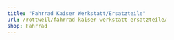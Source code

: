 ```yaml
---
title: "Fahrrad Kaiser Werkstatt/Ersatzteile"
url: /rottweil/fahrrad-kaiser-werkstatt-ersatzteile/
shop: Fahrrad
---
```

